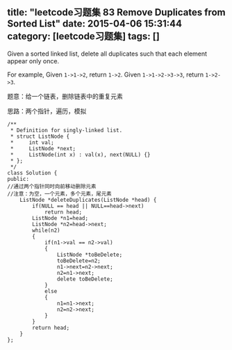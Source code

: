 title: "leetcode习题集 83 Remove Duplicates from Sorted List"
date: 2015-04-06 15:31:44
category: [leetcode习题集]
tags: []
---
Given a sorted linked list, delete all duplicates such that each element appear only once.

For example,
Given `1->1->2`, return `1->2`.
Given `1->1->2->3->3`, return `1->2->3`.

题意：给一个链表，删除链表中的重复元素

思路：两个指针，遍历，模拟


```
/**
 * Definition for singly-linked list.
 * struct ListNode {
 *     int val;
 *     ListNode *next;
 *     ListNode(int x) : val(x), next(NULL) {}
 * };
 */
class Solution {
public:
//通过两个指针同时向前移动删除元素
//注意：为空，一个元素，多个元素，尾元素
    ListNode *deleteDuplicates(ListNode *head) {
        if(NULL == head || NULL==head->next)
            return head;
        ListNode *n1=head;
        ListNode *n2=head->next;
        while(n2)
        {
            if(n1->val == n2->val)
            {
                ListNode *toBeDelete;
                toBeDelete=n2;
                n1->next=n2->next;
                n2=n1->next;
                delete toBeDelete;
            }
            else
            {
                n1=n1->next;
                n2=n2->next;
            }
        }
        return head;
    }
};
```
